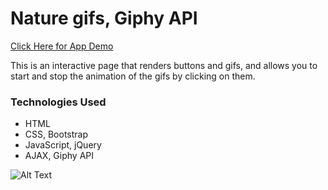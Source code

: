 # Nature gifs, Giphy API

[Click Here for App Demo](https://shimonikeren.github.io/Nature-Giphy/)

This is an interactive page that renders buttons and gifs, and allows you to start and stop the animation of the gifs by clicking on them.

### Technologies Used
- HTML
- CSS, Bootstrap
- JavaScript, jQuery
- AJAX, Giphy API 


![Alt Text](https://media.giphy.com/media/WWYSFIZo4fsLC/giphy.gif)